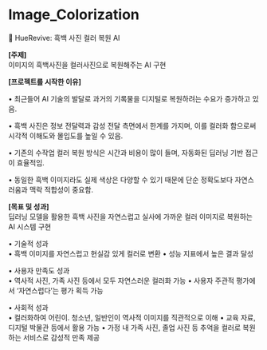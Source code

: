 # Image_Colorization
🎨 HueRevive: 흑백 사진 컬러 복원 AI

**[주제]**  
이미지의 흑백사진을 컬러사진으로 복원해주는 AI 구현  

**[프로젝트를 시작한 이유]**  

• 최근들어 AI 기술의 발달로 과거의 기록물을 디지털로 복원하려는 수요가 증가하고 있음.

• 흑백 사진은 정보 전달력과 감성 전달 측면에서 한계를 가지며, 이를 컬러화 함으로써 시각적 이해도와 몰입도를 높일 수 있음.

• 기존의 수작업 컬러 복원 방식은 시간과 비용이 많이 들며, 자동화된 딥러닝 기반 접근이 효율적임.

• 동일한 흑백 이미지라도 실제 색상은 다양할 수 있기 때문에 단순 정확도보다 자연스러움과 맥락 적합성이 중요함.

**[목표 및 성과]**  
딥러닝 모델을 활용한 흑백 사진을 자연스럽고 실사에 가까운 컬러 이미지로 복원하는 AI 시스템 구현

• 기술적 성과    
  • 흑백 이미지를 자연스럽고 현실감 있게 컬러로 변환
  • 성능 지표에서 높은 결과 달성

• 사용자 만족도 성과    
  • 역사적 사진, 가족 사진 등에서 모두 자연스러운 컬러화 가능
  • 사용자 주관적 평가에서 ‘자연스럽다’는 평가 획득 가능

• 사회적 성과    
  • 컬러화하여 어린이. 청소년, 일반인이 역사적 이미지를 직관적으로 이해
  • 교육 자료, 디지털 박물관 등에서 활용 가능
  • 가정 내 가족 사진, 졸업 사진 등 추억을 컬러로 복원하는 서비스로 감성적 만족 제공

